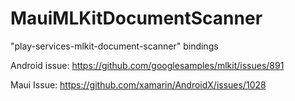 # MauiMLKitDocumentScanner
"play-services-mlkit-document-scanner" bindings


Android issue:
https://github.com/googlesamples/mlkit/issues/891

Maui Issue:
https://github.com/xamarin/AndroidX/issues/1028

